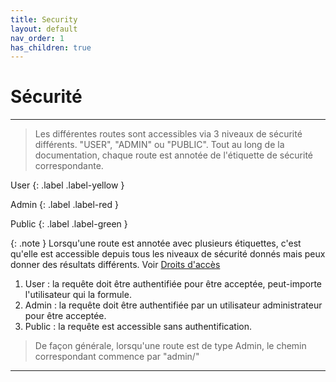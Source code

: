 ```yaml
---
title: Security
layout: default
nav_order: 1
has_children: true
---
```


# Sécurité
----

> Les différentes routes sont accessibles via 3 niveaux de sécurité différents. "USER", "ADMIN" ou "PUBLIC". Tout au long de la documentation, chaque route est annotée de l'étiquette de sécurité correspondante.

User
{: .label .label-yellow }

Admin
{: .label .label-red }

Public
{: .label .label-green }

{: .note }
Lorsqu'une route est annotée avec plusieurs étiquettes, c'est qu'elle est accessible depuis tous les niveaux de sécurité donnés mais peux donner des résultats différents. Voir [Droits d'accès]

1. User : la requête doit être authentifiée pour être acceptée, peut-importe l'utilisateur qui la formule.
1. Admin : la requête doit être authentifiée par un utilisateur administrateur pour être acceptée.
1. Public : la requête est accessible sans authentification.

> De façon générale, lorsqu'une route est de type Admin, le chemin correspondant commence par "admin/"


----

[Droits d'accès]: ../security/access.html